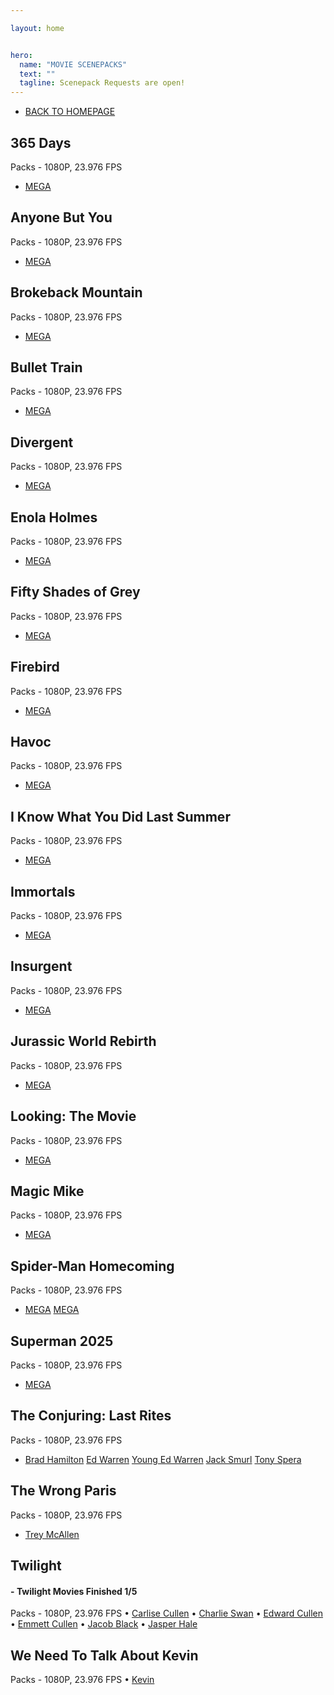 ```yaml
---

layout: home


hero:
  name: "MOVIE SCENEPACKS"
  text: ""
  tagline: Scenepack Requests are open!
---
```


- [BACK TO HOMEPAGE](/index)

## 365 Days
Packs - 1080P, 23.976 FPS
- [MEGA](https://mega.nz/folder/Yf5kDSBY#c13irlfXG2dNAVB9EyGXQQ)

## Anyone But You
Packs - 1080P, 23.976 FPS
- [MEGA](https://mega.nz/folder/RLhAgaoA#egOPZ3kxtIn14-4bZf4sGQ)

## Brokeback Mountain
Packs - 1080P, 23.976 FPS
- [MEGA](https://mega.nz/folder/1TpCXSjI#Y8FK8OVVyPwGhsO2_BzkeQ)

## Bullet Train
Packs - 1080P, 23.976 FPS
- [MEGA](https://mega.nz/folder/gWBHiT4T#Hc_0xjdBj-lDgeOwdQD1uw)

## Divergent
Packs - 1080P, 23.976 FPS
- [MEGA](https://mega.nz/folder/cT5AXJBJ#zhHSzKUcs0Q3xwz6o-6CTw)

## Enola Holmes
Packs - 1080P, 23.976 FPS
- [MEGA](https://mega.nz/folder/EehGSbJA#w35Lg_7JcLaJdoHIwuMETA)

## Fifty Shades of Grey
Packs - 1080P, 23.976 FPS
- [MEGA](https://mega.nz/folder/VeQwwIDT#aLt7xBbag4IpuyBa76sybA)

## Firebird
Packs - 1080P, 23.976 FPS
- [MEGA](https://mega.nz/folder/QCpl3KYB#LD76oDdFjBOvYO6oiXLu6Q)

## Havoc
Packs - 1080P, 23.976 FPS
- [MEGA](https://mega.nz/folder/oP4DnDhQ#bYsr41jDWuOm85xHQUAGtw)

## I Know What You Did Last Summer
Packs - 1080P, 23.976 FPS
- [MEGA](https://mega.nz/folder/UT4ylDKL#AvkrH1kbge2ujIT2IqwOVw)

## Immortals
Packs - 1080P, 23.976 FPS
- [MEGA](https://mega.nz/folder/RWZCWKZb#qU7ikvIo6jrv4EE3BeurYg)

## Insurgent
Packs - 1080P, 23.976 FPS
- [MEGA](https://mega.nz/folder/0KInRaRY#NkAesKY45kwB03lnHWC7vQ)

## Jurassic World Rebirth
Packs - 1080P, 23.976 FPS
- [MEGA](https://mega.nz/folder/MCBkBS4L#q7lYdsvwJ9yl3sd1W6GoUg)

## Looking: The Movie
Packs - 1080P, 23.976 FPS
- [MEGA](https://mega.nz/folder/dGpnyZJT#Hervj1bHoiIuHp0ec4jbgw)

## Magic Mike
Packs - 1080P, 23.976 FPS
- [MEGA](https://mega.nz/folder/wOJjUJCD#nUVoLybgRNoZ2N7myRRV3Q)

## Spider-Man Homecoming
Packs - 1080P, 23.976 FPS
- [MEGA](https://mega.nz/folder/pXpBhD7C#MthQOUoqlwLn2CoREwHBig) [MEGA](https://mega.nz/folder/xHQ1QSLJ#sQGdUJ_adBRLZlhu96iQig)

## Superman 2025
Packs - 1080P, 23.976 FPS
- [MEGA](https://mega.nz/folder/JShgVZ4K#6lF7ufciW80miE3W-lDgPw)

## The Conjuring: Last Rites
Packs - 1080P, 23.976 FPS
- [Brad Hamilton](https://mega.nz/folder/tbQTWDYC#94oyXLBeI2s3uSyDHPzC8A) [Ed Warren](https://mega.nz/folder/VPpDwAKS#T-NNhcehenkLAYURnVDxDA) [Young Ed Warren](https://mega.nz/folder/AWR2yR4B#nen4TCStbsD8GUXOckHmnQ) [Jack Smurl](https://mega.nz/folder/Na5GFJyK#H7flvfyyzEkE9zTIQIXg9A) [Tony Spera](https://mega.nz/folder/VP4jUI5C#AIneXfa2hnE47nTQT0beww)

## The Wrong Paris
Packs - 1080P, 23.976 FPS
- [Trey McAllen](https://mega.nz/file/9WwhTAyY#RUrF-4hBKBPNlzr61NdWMdKupnTCWnEgKW9qILZXjIw)

## Twilight
#### - **Twilight Movies Finished 1/5**
Packs - 1080P, 23.976 FPS
 • [Carlise Cullen](https://mega.nz/folder/8KBmnZ4Z#a0xUnbD9nhW4N_hEGUUuOw) • [Charlie Swan](https://mega.nz/folder/RLIzwBqA#po_r3FagE1FzRmSouGUiOg) • [Edward Cullen](https://mega.nz/folder/RKYB2KKS#2pUM6YxIv-JmXxsa-vsjrg) • [Emmett Cullen](https://mega.nz/folder/YOY2GJ5S#xy5MHN_2rOenI3pVxX78sQ) • [Jacob Black](https://mega.nz/folder/EXpQUCyL#gfuVFgKT5jngpPY4GJFmRg) • [Jasper Hale](https://mega.nz/folder/tOIjELhQ#8gFBHoALM5v_6LtcZQPO6Q)

## We Need To Talk About Kevin
Packs - 1080P, 23.976 FPS
 • [Kevin](https://mega.nz/file/QS5EXCDZ#89IY07hxXSqWuE3yZtJH-ViRnGxFUL2w3-8NzmPUyXw)